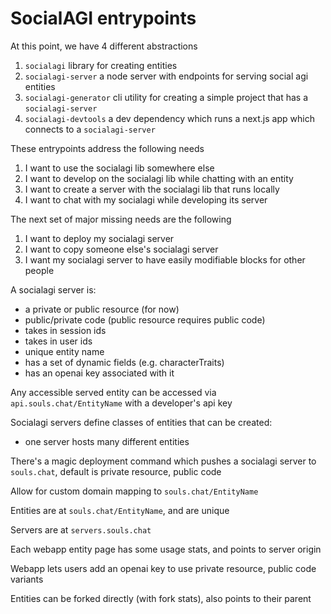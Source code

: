 # SocialAGI entrypoints

At this point, we have 4 different abstractions

1. `socialagi` library for creating entities
1. `socialagi-server` a node server with endpoints for serving social agi entities
1. `socialagi-generator` cli utility for creating a simple project that has a `socialagi-server` 
1. `socialagi-devtools` a dev dependency which runs a next.js app which connects to a `socialagi-server`

These entrypoints address the following needs
1. I want to use the socialagi lib somewhere else
1. I want to develop on the socialagi lib while chatting with an entity
1. I want to create a server with the socialagi lib that runs locally
1. I want to chat with my socialagi while developing its server

The next set of major missing needs are the following
1. I want to deploy my socialagi server
1. I want to copy someone else's socialagi server
1. I want my socialagi server to have easily modifiable blocks for other people

A socialagi server is:
- a private or public resource (for now)
- public/private code (public resource requires public code)
- takes in session ids
- takes in user ids
- unique entity name
- has a set of dynamic fields (e.g. characterTraits) 
- has an openai key associated with it

Any accessible served entity can be accessed via `api.souls.chat/EntityName` with a developer's api key

Socialagi servers define classes of entities that can be created:
- one server hosts many different entities

There's a magic deployment command which pushes a socialagi server to `souls.chat`, default is private resource, public code

Allow for custom domain mapping to `souls.chat/EntityName`

Entities are at `souls.chat/EntityName`, and are unique

Servers are at `servers.souls.chat`

Each webapp entity page has some usage stats, and points to server origin

Webapp lets users add an openai key to use private resource, public code variants

Entities can be forked directly (with fork stats), also points to their parent